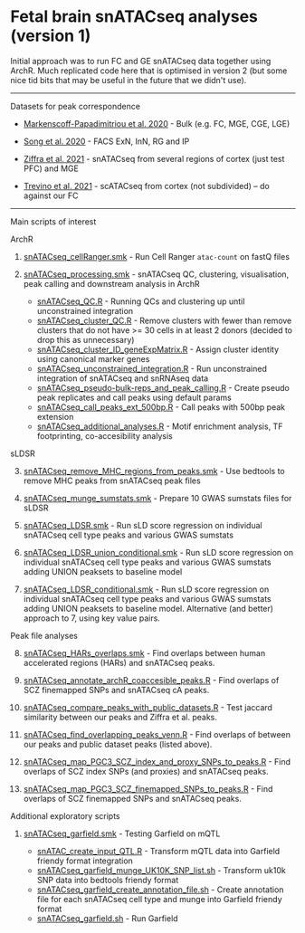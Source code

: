 # Fetal brain snATACseq analyses (version 1)

Initial approach was to run FC and GE snATACseq data together using ArchR. Much replicated code here that is optimised in version 2 (but some nice tid bits that may be useful in the future that we didn't use). 

***

Datasets for peak correspondence

+ [Markenscoff-Papadimitriou et al. 2020](https://pubmed.ncbi.nlm.nih.gov/32610082/) - Bulk (e.g. FC, MGE, CGE, LGE)
 
+ [Song et al. 2020](https://pubmed.ncbi.nlm.nih.gov/33057195/) - FACS ExN, InN, RG and IP 
 
+ [Ziffra et al. 2021](https://pubmed.ncbi.nlm.nih.gov/34616060/) - snATACseq from several regions of cortex (just test PFC) and MGE
 
+ [Trevino et al. 2021](https://pubmed.ncbi.nlm.nih.gov/34390642/) - scATACseq from cortex (not subdivided) – do against our FC

***

Main scripts of interest

ArchR

1. [snATACseq_cellRanger.smk](workflow/rules/snATACseq_cellRanger.smk) - Run Cell Ranger `atac-count` on fastQ files 

2. [snATACseq_processing.smk](workflow/rules/snATACseq_processing.smk) - snATACseq QC, clustering, visualisation, peak calling and downstream analysis in ArchR

    + [snATACseq_QC.R](workflow/scripts/snATACseq_QC.R) - Running QCs and clustering up until unconstrained integration
    + [snATACseq_cluster_QC.R](workflow/scripts/snATACseq_cluster_QC.R) - Remove clusters with fewer than remove clusters that do not have >= 30 cells in at least 2 donors (decided to drop this as unnecessary)
    + [snATACseq_cluster_ID_geneExpMatrix.R](workflow/scripts/snATACseq_cluster_ID_geneExpMatrix.R) - Assign cluster identity using canonical marker genes
    + [snATACseq_unconstrained_integration.R](workflow/scripts/snATACseq_unconstrained_integration.R) - Run unconstrained integration of snATACseq and snRNAseq data
    + [snATACseq_pseudo-bulk-reps_and_peak_calling.R](workflow/scripts/snATACseq_pseudo-bulk-reps_and_peak_calling.R) - Create pseudo peak replicates and call peaks using default params
    + [snATACseq_call_peaks_ext_500bp.R](workflow/scripts/snATACseq_call_peaks_ext_500bp.R) - Call peaks with 500bp peak extension
    + [snATACseq_additional_analyses.R](workflow/scripts/snATACseq_additional_analyses.R) - Motif enrichment analysis, TF footprinting, co-accesibility analysis
 
 
 sLDSR
 
3.  [snATACseq_remove_MHC_regions_from_peaks.smk](workflow/rules/snATACseq_remove_MHC_regions_from_peaks) - Use bedtools to remove MHC peaks from snATACseq peak files
 
4. [snATACseq_munge_sumstats.smk](workflow/rules/snATACseq_munge_sumstats.smk) - Prepare 10 GWAS sumstats files for sLDSR

5. [snATACseq_LDSR.smk](workflow/rules/snATACseq_LDSR.smk) - Run sLD score regression on individual snATACseq cell type peaks and various GWAS sumstats

6. [snATACseq_LDSR_union_conditional.smk](workflow/rules/snATACseq_LDSR_union_conditional.smk) - Run sLD score regression on individual snATACseq cell type peaks and various GWAS sumstats adding UNION peaksets to baseline model

7. [snATACseq_LDSR_conditional.smk](workflow/rules/snATACseq_LDSR_conditional.smk) - Run sLD score regression on individual snATACseq cell type peaks and various GWAS sumstats adding UNION peaksets to baseline model. Alternative (and better) approach to 7, using key value pairs.

Peak file analyses

8. [snATACseq_HARs_overlaps.smk](workflow/rules/snATACseq_HARs_overlaps.smk) - Find overlaps between human accelerated regions (HARs) and snATACseq peaks.

9. [snATACseq_annotate_archR_coaccesible_peaks.R](scripts/snATACseq_annotate_archR_coaccesible_peaks.R) - Find overlaps of SCZ finemapped SNPs and snATACseq cA peaks.

10. [snATACseq_compare_peaks_with_public_datasets.R](scripts/snATACseq_compare_peaks_with_public_datasets.R) - Test jaccard similarity between our peaks and Ziffra et al. peaks.

11. [snATACseq_find_overlapping_peaks_venn.R](scripts/snATACseq_find_overlapping_peaks_venn.R) - Find overlaps of between our peaks and public dataset peaks (listed above).

12. [snATACseq_map_PGC3_SCZ_index_and_proxy_SNPs_to_peaks.R](scripts/snATACseq_map_PGC3_SCZ_index_and_proxy_SNPs_to_peaks.R) - Find overlaps of SCZ index SNPs (and proxies) and snATACseq peaks.

13. [snATACseq_map_PGC3_SCZ_finemapped_SNPs_to_peaks.R](scripts/snATACseq_map_PGC3_SCZ_finemapped_SNPs_to_peaks.R) - Find overlaps of SCZ finemapped SNPs and snATACseq peaks.



Additional exploratory scripts

1. [snATACseq_garfield.smk](workflow/rules/snATACseq_garfield.smk) - Testing Garfield on mQTL

    + [snATAC_create_input_QTL.R](workflow/scripts/snATACseq_create_input_QTL.sh) - Transform mQTL data into Garfield friendy format integration
    + [snATACseq_garfield_munge_UK10K_SNP_list.sh](workflow/scripts/snATACseq_garfield_munge_UK10K_SNP_list.sh) - Transform uk10k SNP data into bedtools friendy format
    + [snATACseq_garfield_create_annotation_file.sh](workflow/scripts/snATACseq_garfield_create_annotation_file.sh) - Create annotation file for each snATACseq cell type and munge into Garfield friendy format
    + [snATACseq_garfield.sh](workflow/scripts/snATACseq_garfield.sh) - Run Garfield
